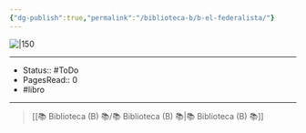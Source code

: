 ```yaml
---
{"dg-publish":true,"permalink":"/biblioteca-b/b-el-federalista/"}
---
```


![|150]()

---

- Status:: #ToDo 
- PagesRead:: 0
- #libro

---


> [[📚 Biblioteca (B) 📚/📚 Biblioteca (B) 📚\|📚 Biblioteca (B) 📚]]
